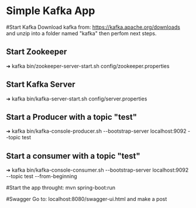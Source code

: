 # Simple Kafka App

#Start Kafka
Download kafka from: https://kafka.apache.org/downloads
and unzip into a folder named "kafka" then perfom next steps.
## Start Zookeeper
➜  kafka bin/zookeeper-server-start.sh config/zookeeper.properties
## Start Kafka Server
➜  kafka bin/kafka-server-start.sh config/server.properties
## Start a Producer with a topic "test"
➜  kafka bin/kafka-console-producer.sh --bootstrap-server localhost:9092 --topic test
## Start a consumer with a topic "test"
➜  kafka bin/kafka-console-consumer.sh --bootstrap-server localhost:9092 --topic test --from-beginning

#Start the app throught:
mvn spring-boot:run

#Swagger
Go to: localhost:8080/swagger-ui.html and make a post

